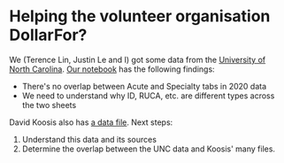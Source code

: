 # Helping the volunteer organisation DollarFor?

We (Terence Lin, Justin Le and I) got some data from the [University of North Carolina](https://www.shepscenter.unc.edu/programs-projects/rural-health/data/). [Our notebook](https://github.com/dgbrizan/dollarfor/blob/main/DF%20-%20Hospitals.ipynb) has the following findings:

* There's no overlap between Acute and Specialty tabs in 2020 data
* We need to understand why ID, RUCA, etc. are different types across the two sheets

David Koosis also has [a data file](https://docs.google.com/spreadsheets/d/1ZpFeQ7lZLj9k8XhC-sBquK5PmIt4b0uzRkpO8X-JfPA/edit?usp=sharing). Next steps:

1. Understand this data and its sources
2. Determine the overlap between the UNC data and Koosis' many files.
